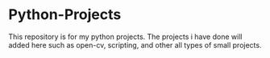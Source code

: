 # Python-Projects
This repository is for my python projects. The projects i have done will added here such as open-cv, scripting, and other all types of small projects.
